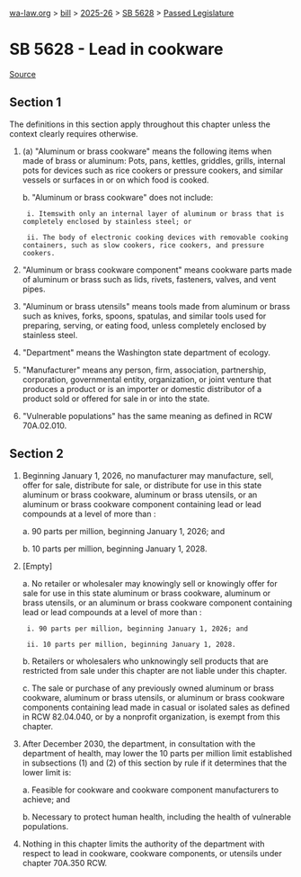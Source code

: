 [wa-law.org](/) > [bill](/bill/) > [2025-26](/bill/2025-26/) > [SB 5628](/bill/2025-26/sb/5628/) > [Passed Legislature](/bill/2025-26/sb/5628/S.PL/)

# SB 5628 - Lead in cookware

[Source](http://lawfilesext.leg.wa.gov/biennium/2025-26/Pdf/Bills/Senate%20Passed%20Legislature/5628-S.PL.pdf)

## Section 1
The definitions in this section apply throughout this chapter unless the context clearly requires otherwise.

1. (a) "Aluminum or brass cookware" means the following items when made of brass or aluminum: Pots, pans, kettles, griddles, grills, internal pots for devices such as rice cookers or pressure cookers, and similar vessels or surfaces in or on which food is cooked.

    b. "Aluminum or brass cookware" does not include:

        i. Itemswith only an internal layer of aluminum or brass that is completely enclosed by stainless steel; or

        ii. The body of electronic cooking devices with removable cooking containers, such as slow cookers, rice cookers, and pressure cookers.

2. "Aluminum or brass cookware component" means cookware parts made of aluminum or brass such as lids, rivets, fasteners, valves, and vent pipes.

3. "Aluminum or brass utensils" means tools made from aluminum or brass such as knives, forks, spoons, spatulas, and similar tools used for preparing, serving, or eating food, unless completely enclosed by stainless steel.

4. "Department" means the Washington state department of ecology.

5. "Manufacturer" means any person, firm, association, partnership, corporation, governmental entity, organization, or joint venture that produces a product or is an importer or domestic distributor of a product sold or offered for sale in or into the state.

6. "Vulnerable populations" has the same meaning as defined in RCW 70A.02.010.

## Section 2
1. Beginning January 1, 2026, no manufacturer may manufacture, sell, offer for sale, distribute for sale, or distribute for use in this state aluminum or brass cookware, aluminum or brass utensils, or an aluminum or brass cookware component containing lead or lead compounds at a level of more than :

    a. 90 parts per million, beginning January 1, 2026; and

    b. 10 parts per million, beginning January 1, 2028.

2. [Empty]

    a. No retailer or wholesaler may knowingly sell or knowingly offer for sale for use in this state aluminum or brass cookware, aluminum or brass utensils, or an aluminum or brass cookware component containing lead or lead compounds at a level of more than :

        i. 90 parts per million, beginning January 1, 2026; and

        ii. 10 parts per million, beginning January 1, 2028.

    b. Retailers or wholesalers who unknowingly sell products that are restricted from sale under this chapter are not liable under this chapter.

    c. The sale or purchase of any previously owned aluminum or brass cookware, aluminum or brass utensils, or aluminum or brass cookware components containing lead made in casual or isolated sales as defined in RCW 82.04.040, or by a nonprofit organization, is exempt from this chapter.

3. After December 2030, the department, in consultation with the department of health, may lower the 10 parts per million limit established in subsections (1) and (2) of this section by rule if it determines that the lower limit is:

    a. Feasible for cookware and cookware component manufacturers to achieve; and

    b. Necessary to protect human health, including the health of vulnerable populations.

4. Nothing in this chapter limits the authority of the department with respect to lead in cookware, cookware components, or utensils under chapter 70A.350 RCW.

